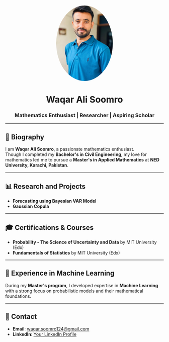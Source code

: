 <p align="center">
    <img src="IMG-20230815-WA0003.jpg" alt="Profile Picture" width="180px" style="border-radius: 50%;">
</p>

<h1 align="center">Waqar Ali Soomro</h1>
<h3 align="center">Mathematics Enthusiast | Researcher | Aspiring Scholar</h3>

---

## 📜 Biography  
I am **Waqar Ali Soomro**, a passionate mathematics enthusiast.  
Though I completed my **Bachelor's in Civil Engineering**, my love for mathematics led me to pursue a **Master's in Applied Mathematics** at **NED University, Karachi, Pakistan**.

---

## 📊 Research and Projects  
- **Forecasting using Bayesian VAR Model**  
- **Gaussian Copula**  

---

## 🎓 Certifications & Courses  
- **Probability - The Science of Uncertainty and Data** by MIT University (Edx)  
- **Fundamentals of Statistics** by MIT University (Edx)  

---

## 🤖 Experience in Machine Learning  
During my **Master's program**, I developed expertise in **Machine Learning** with a strong focus on probabilistic models and their mathematical foundations.

---

## 📧 Contact  
- **Email**: [waqar.soomro124@gmail.com](mailto:waqar.soomro124@gmail.com)  
- **LinkedIn**: [Your LinkedIn Profile](#)
